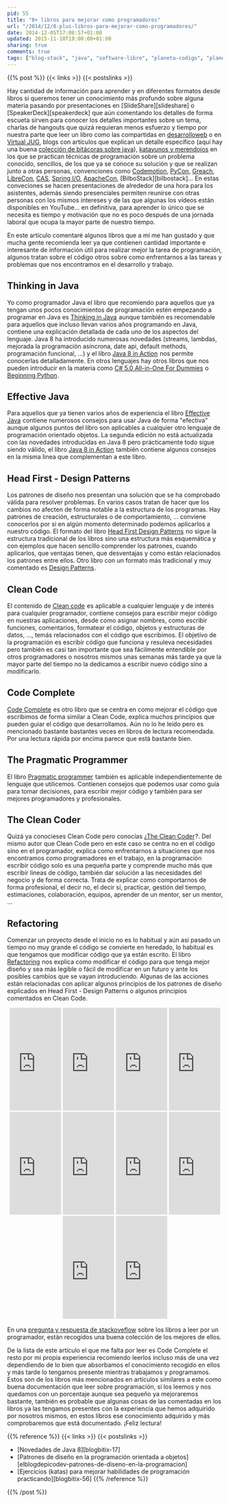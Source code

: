 ```yaml
---
pid: 55
title: "8+ libros para mejorar como programadores"
url: "/2014/12/8-plus-libros-para-mejorar-como-programadores/"
date: 2014-12-05T17:08:57+01:00
updated: 2015-11-10T19:00:00+01:00
sharing: true
comments: true
tags: ["blog-stack", "java", "software-libre", "planeta-codigo", "planeta-linux", "programacion"]
---
```


{{% post %}}
{{< links >}}
{{< postslinks >}}

Hay cantidad de información para aprender y en diferentes formatos desde libros si queremos tener un conocimiento más profundo sobre alguna materia pasando por presentaciones en [SlideShare][slideshare] o [SpeakerDeck][speakerdeck] que aún comentando los detalles de forma escueta sirven para conocer los detalles importantes sobre un tema, charlas de hangouts que quizá requieran menos esfuerzo y tiempo por nuestra parte que leer un libro como las compartidas en [desarrolloweb](http://www.desarrolloweb.com/) o en [Virtual JUG](http://virtualjug.com/), blogs con artículos que explican un detalle específico (aquí hay una buena [colección de bitácoras sobre java](http://www.baeldung.com/java-blogs)), [katayunos y merendojos](http://katayunos.com/) en los que se practican técnicas de programación sobre un problema conocido, sencillos, de los que ya se conoce su solución y que se realizan junto a otras personas, convenciones como [Codemotion](http://www.codemotion.es/), [PyCon](http://es.pycon.org/), [Greach](http://greachconf.com/), [LibreCon](http://www.librecon.io/), [CAS](http://agile-spain.org), [Spring I/O](http://www.springio.net/), [ApacheCon](http://apachecon.com/), [BilboStack][bilbostack]... En estas conveciones se hacen presentaciones de alrededor de una hora para los asistentes, además siendo presenciales permiten reunirse con otras personas con los mismos intereses y de las que algunas los vídeos están disponibles en YouTube... en definitiva, para aprender lo único que se necesita es tiempo y motivación que no es poco después de una jornada laboral que ocupa la mayor parte de nuestro tiempo.

En este artículo comentaré algunos libros que a mí me han gustado y que mucha gente recomienda leer ya que contienen cantidad importante e interesante de información útil para realizar mejor la tarea de programación, algunos tratan sobre el código otros sobre como enfrentarnos a las tareas y problemas que nos encontramos en el desarrollo y trabajo.

## Thinking in Java

Yo como programador Java el libro que recomiendo para aquellos que ya tengan unos pocos conocimientos de programación estén empezando a programar en Java es <a href="http://www.amazon.es/gp/product/0131872486/ref=as_li_ss_tl?ie=UTF8&camp=3626&creative=24822&creativeASIN=0131872486&linkCode=as2&tag=blobit-21">Thinking in Java</a><img src="https://ir-es.amazon-adsystem.com/e/ir?t=blobit-21&l=as2&o=30&a=0131872486" width="1" height="1" border="0" alt="" style="border:none !important; margin:0px !important;"> aunque también es recomendable para aquellos que incluso llevan varios años programando en Java, contiene una explicación detallada de cada uno de los aspectos del lenguaje. Java 8 ha introducido numerosas novedades (streams, lambdas, mejorada la programación asíncrona, date api, default methods, programación funcional, ...) y el libro <a href="http://www.amazon.es/gp/product/1617291994/ref=as_li_ss_tl?ie=UTF8&camp=3626&creative=24822&creativeASIN=1617291994&linkCode=as2&tag=blobit-21">Java 8 in Action</a><img src="https://ir-es.amazon-adsystem.com/e/ir?t=blobit-21&l=as2&o=30&a=1617291994" width="1" height="1" border="0" alt="" style="border:none !important; margin:0px !important;"> nos permite conocerlas detalladamente. En otros lenguajes hay otros libros que nos pueden introducir en la materia como <a href="http://www.amazon.es/gp/product/1118385365/ref=as_li_ss_tl?ie=UTF8&camp=3626&creative=24822&creativeASIN=1118385365&linkCode=as2&tag=blobit-21">C# 5.0 All-in-One For Dummies</a><img src="https://ir-es.amazon-adsystem.com/e/ir?t=blobit-21&l=as2&o=30&a=1118385365" width="1" height="1" border="0" alt="" style="border:none !important; margin:0px !important;">
 o <a href="http://www.amazon.es/gp/product/1590599829/ref=as_li_ss_tl?ie=UTF8&camp=3626&creative=24822&creativeASIN=1590599829&linkCode=as2&tag=blobit-21">Beginning Python</a><img src="https://ir-es.amazon-adsystem.com/e/ir?t=blobit-21&l=as2&o=30&a=1590599829" width="1" height="1" border="0" alt="" style="border:none !important; margin:0px !important;">.

## Effective Java

Para aquellos que ya tienen varios años de experiencia el libro <a href="http://www.amazon.es/gp/product/0321356683/ref=as_li_ss_tl?ie=UTF8&camp=3626&creative=24822&creativeASIN=0321356683&linkCode=as2&tag=blobit-21">Effective Java</a><img src="https://ir-es.amazon-adsystem.com/e/ir?t=blobit-21&l=as2&o=30&a=0321356683" width="1" height="1" border="0" alt="" style="border:none !important; margin:0px !important;"> contiene numerosos consejos para usar Java de forma "efectiva" aunque algunos puntos del libro son aplicables a cualquier otro lenguaje de programación orientado objetos. La segunda edición no está actualizada con las novedades introducidas en Java 8 pero prácticamente todo sigue siendo válido, el libro <a href="http://www.amazon.es/gp/product/1617291994/ref=as_li_ss_tl?ie=UTF8&camp=3626&creative=24822&creativeASIN=1617291994&linkCode=as2&tag=blobit-21">Java 8 in Action</a><img src="https://ir-es.amazon-adsystem.com/e/ir?t=blobit-21&l=as2&o=30&a=1617291994" width="1" height="1" border="0" alt="" style="border:none !important; margin:0px !important;"> también contiene algunos consejos en la misma linea que complementan a este libro.

## Head First - Design Patterns

Los patrones de diseño nos presentan una solución que se ha comprobado válida para resolver problemas. En varios casos tratan de hacer que los cambios no afecten de forma notable a la estructura de los programas. Hay patrones de creación, estructurales o de comportamiento, ... conviene conocerlos por si en algún momento determinado podemos aplicarlos a nuestro código. El formato del libro <a href="http://www.amazon.es/gp/product/0596007124/ref=as_li_ss_tl?ie=UTF8&camp=3626&creative=24822&creativeASIN=0596007124&linkCode=as2&tag=blobit-21">Head First Design Patterns</a><img src="https://ir-es.amazon-adsystem.com/e/ir?t=blobit-21&l=as2&o=30&a=0596007124" width="1" height="1" border="0" alt="" style="border:none !important; margin:0px !important;"> no sigue la estructura tradicional de los libros sino una estructura más esquemática y con ejemplos que hacen sencillo comprender los patrones, cuando aplicarlos, que ventajas tienen, que desventajas y como están relacionados los patrones entre ellos. Otro libro con un formato más tradicional y muy comentado es <a href="http://www.amazon.es/gp/product/0201633612/ref=as_li_ss_tl?ie=UTF8&camp=3626&creative=24822&creativeASIN=0201633612&linkCode=as2&tag=blobit-21">Design Patterns</a><img src="https://ir-es.amazon-adsystem.com/e/ir?t=blobit-21&l=as2&o=30&a=0201633612" width="1" height="1" border="0" alt="" style="border:none !important; margin:0px !important;">.

## Clean Code

El contenido de <a href="http://www.amazon.es/gp/product/0132350882/ref=as_li_ss_tl?ie=UTF8&camp=3626&creative=24822&creativeASIN=0132350882&linkCode=as2&tag=blobit-21">Clean code</a><img src="https://ir-es.amazon-adsystem.com/e/ir?t=blobit-21&l=as2&o=30&a=0132350882" width="1" height="1" border="0" alt="" style="border:none !important; margin:0px !important;"> es aplicable a cualquier lenguaje y de interés para cualquier programador, contiene consejos para escribir mejor código en nuestras aplicaciones, desde como asignar nombres, como escribir funciones, comentarios, formatear el código, objetos y estructuras de datos, ..., temás relacionados con el código que escribimos. El objetivo de la programación es escribir código que funciona y resuleva necesidades pero también es casi tan importante que sea fácilmente entendible por otros programadores o nosotros mismos unas semanas más tarde ya que la mayor parte del tiempo no la dedicamos a escribir nuevo código sino a modificarlo.

## Code Complete

<a href="http://www.amazon.es/gp/product/0735619670/ref=as_li_ss_tl?ie=UTF8&camp=3626&creative=24822&creativeASIN=0735619670&linkCode=as2&tag=blobit-21">Code Complete</a><img src="https://ir-es.amazon-adsystem.com/e/ir?t=blobit-21&l=as2&o=30&a=0735619670" width="1" height="1" border="0" alt="" style="border:none !important; margin:0px !important;"> es otro libro que se centra en como mejorar el código que escribimos de forma similar a Clean Code, explica muchos principios que pueden guiar el código que desarrollamos. Aún no lo he leído pero es mencionado bastante bastantes veces en libros de lectura recomendada. Por una lectura rápida por encima parece que está bastante bien.

## The Pragmatic Programmer

El libro <a href="http://www.amazon.es/gp/product/020161622X/ref=as_li_ss_tl?ie=UTF8&camp=3626&creative=24822&creativeASIN=020161622X&linkCode=as2&tag=blobit-21">Pragmatic programmer</a><img src="https://ir-es.amazon-adsystem.com/e/ir?t=blobit-21&l=as2&o=30&a=020161622X" width="1" height="1" border="0" alt="" style="border:none !important; margin:0px !important;"> también es aplicable independientemente de lenguaje que utilicemos. Contienen consejos que podemos usar como guía para tomar decisiones, para escribir mejor código y también para ser mejores programadores y profesionales.

## The Clean Coder

Quizá ya conocieses Clean Code pero conocías ¿<a href="http://www.amazon.es/gp/product/0137081073/ref=as_li_ss_tl?ie=UTF8&camp=3626&creative=24822&creativeASIN=0137081073&linkCode=as2&tag=blobit-21">The Clean Coder</a><img src="https://ir-es.amazon-adsystem.com/e/ir?t=blobit-21&l=as2&o=30&a=0137081073" width="1" height="1" border="0" alt="" style="border:none !important; margin:0px !important;">?. Del mismo autor que Clean Code pero en este caso se centra no en el código sino en el programador, explica como enfrentarnos a situaciones que nos encontramos como programadores en el trabajo, en la programación escribir código solo es una pequeña parte y comprende mucho más que escribir lineas de código, también dar solución a las necesidades del negocio y de forma correcta. Trata de explicar como comportarnos de forma profesional, el decir no, el decir sí, practicar, gestión del tiempo, estimaciones, colaboración, equipos, aprender de un mentor, ser un mentor, ...

## Refactoring

Comenzar un proyecto desde el inicio no es lo habitual y aún así pasado un tiempo no muy grande el código se convierte en heredado, lo habitual es que tengamos que modificar código que ya están escrito. El libro <a href="http://www.amazon.es/gp/product/0201485672/ref=as_li_ss_tl?ie=UTF8&camp=3626&creative=24822&creativeASIN=0201485672&linkCode=as2&tag=blobit-21">Refactoring</a><img src="https://ir-es.amazon-adsystem.com/e/ir?t=blobit-21&l=as2&o=30&a=0201485672" width="1" height="1" border="0" alt="" style="border:none !important; margin:0px !important;"> nos explica como modificar el código para que tenga mejor diseño y sea más legible o fácil de modificar en un futuro y ante los posibles cambios que se vayan introduciendo. Algunas de las acciones están relacionadas con aplicar algunos principios de los patrones de diseño explicados en Head First - Design Patterns o algunos principios comentados en Clean Code.

<div class="media-amazon" style="text-align: center;">
    <iframe src="https://rcm-eu.amazon-adsystem.com/e/cm?lt1=_blank&bc1=000000&IS2=1&bg1=FFFFFF&fc1=000000&lc1=0000FF&t=blobit-21&o=30&p=8&l=as4&m=amazon&f=ifr&ref=ss_til&asins=0131872486&internal=1" style="width:120px;height:240px;" scrolling="no" marginwidth="0" marginheight="0" frameborder="0"></iframe>
    <iframe src="https://rcm-eu.amazon-adsystem.com/e/cm?lt1=_blank&bc1=000000&IS2=1&bg1=FFFFFF&fc1=000000&lc1=0000FF&t=blobit-21&o=30&p=8&l=as4&m=amazon&f=ifr&ref=ss_til&asins=1617291994&internal=1" style="width:120px;height:240px;" scrolling="no" marginwidth="0" marginheight="0" frameborder="0"></iframe>
    <iframe src="https://rcm-eu.amazon-adsystem.com/e/cm?lt1=_blank&bc1=000000&IS2=1&bg1=FFFFFF&fc1=000000&lc1=0000FF&t=blobit-21&o=30&p=8&l=as4&m=amazon&f=ifr&ref=ss_til&asins=0321356683&internal=1" style="width:120px;height:240px;" scrolling="no" marginwidth="0" marginheight="0" frameborder="0"></iframe>
    <iframe src="https://rcm-eu.amazon-adsystem.com/e/cm?lt1=_blank&bc1=000000&IS2=1&bg1=FFFFFF&fc1=000000&lc1=0000FF&t=blobit-21&o=30&p=8&l=as4&m=amazon&f=ifr&ref=ss_til&asins=0596007124&internal=1" style="width:120px;height:240px;" scrolling="no" marginwidth="0" marginheight="0" frameborder="0"></iframe>
    <iframe src="https://rcm-eu.amazon-adsystem.com/e/cm?lt1=_blank&bc1=000000&IS2=1&bg1=FFFFFF&fc1=000000&lc1=0000FF&t=blobit-21&o=30&p=8&l=as4&m=amazon&f=ifr&ref=ss_til&asins=0201633612&internal=1" style="width:120px;height:240px;" scrolling="no" marginwidth="0" marginheight="0" frameborder="0"></iframe>
    <iframe src="https://rcm-eu.amazon-adsystem.com/e/cm?lt1=_blank&bc1=000000&IS2=1&bg1=FFFFFF&fc1=000000&lc1=0000FF&t=blobit-21&o=30&p=8&l=as4&m=amazon&f=ifr&ref=ss_til&asins=0132350882&internal=1" style="width:120px;height:240px;" scrolling="no" marginwidth="0" marginheight="0" frameborder="0"></iframe>
    <iframe src="https://rcm-eu.amazon-adsystem.com/e/cm?lt1=_blank&bc1=000000&IS2=1&bg1=FFFFFF&fc1=000000&lc1=0000FF&t=blobit-21&o=30&p=8&l=as4&m=amazon&f=ifr&ref=ss_til&asins=0735619670&internal=1" style="width:120px;height:240px;" scrolling="no" marginwidth="0" marginheight="0" frameborder="0"></iframe>
    <iframe src="https://rcm-eu.amazon-adsystem.com/e/cm?lt1=_blank&bc1=000000&IS2=1&bg1=FFFFFF&fc1=000000&lc1=0000FF&t=blobit-21&o=30&p=8&l=as4&m=amazon&f=ifr&ref=ss_til&asins=020161622X&internal=1" style="width:120px;height:240px;" scrolling="no" marginwidth="0" marginheight="0" frameborder="0"></iframe>
    <iframe src="https://rcm-eu.amazon-adsystem.com/e/cm?lt1=_blank&bc1=000000&IS2=1&bg1=FFFFFF&fc1=000000&lc1=0000FF&t=blobit-21&o=30&p=8&l=as4&m=amazon&f=ifr&ref=ss_til&asins=0137081073&internal=1" style="width:120px;height:240px;" scrolling="no" marginwidth="0" marginheight="0" frameborder="0"></iframe>
    <iframe src="https://rcm-eu.amazon-adsystem.com/e/cm?lt1=_blank&bc1=000000&IS2=1&bg1=FFFFFF&fc1=000000&lc1=0000FF&t=blobit-21&o=30&p=8&l=as4&m=amazon&f=ifr&ref=ss_til&asins=0201485672&internal=1" style="width:120px;height:240px;" scrolling="no" marginwidth="0" marginheight="0" frameborder="0"></iframe>
</div>

En una [pregunta y respuesta de stackoveflow](http://stackoverflow.com/questions/1711/what-is-the-single-most-influential-book-every-programmer-should-read) sobre los libros a leer por un programador, están recogidos una buena colección de los mejores de ellos.

De la lista de este artículo el que me falta por leer es Code Complete el resto por mi propia experiencia recomiendo leerlos incluso más de una vez dependiendo de lo bien que absorbamos el conocimiento recogido en ellos y más tarde lo tengamos presente mientras trabajamos y programamos. Estos son de los libros más mencionados en artículos similares a este como buena documentación que leer sobre programación, si los leemos y nos quedamos con un porcentaje aunque sea pequeño ya mejoraremos bastante, también es probable que algunas cosas de las comentadas en los libros ya las tengamos presentes con la experiencia que hemos adquirido por nosotros mismos, en estos libros ese conocimiento adquirido y más comprobaremos que está documentado. ¡Feliz lectura!

{{% reference %}}
{{< links >}}
{{< postslinks >}}
* [Novedades de Java 8][blogbitix-17]
* [Patrones de diseño en la programación orientada a objetos][elblogdepicodev-patrones-de-diseno-en-la-programacion]
* [Ejercicios (katas) para mejorar habilidades de programación practicando][blogbitix-56]
{{% /reference %}}

{{% /post %}}
